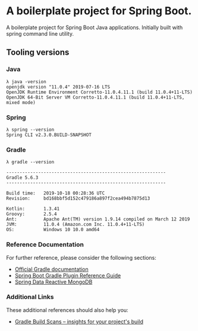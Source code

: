 # A boilerplate project for Spring Boot.

A boilerplate project for Spring Boot Java applications.  Initially built with spring command line utility.  

## Tooling versions

### Java
```
λ java -version
openjdk version "11.0.4" 2019-07-16 LTS
OpenJDK Runtime Environment Corretto-11.0.4.11.1 (build 11.0.4+11-LTS)
OpenJDK 64-Bit Server VM Corretto-11.0.4.11.1 (build 11.0.4+11-LTS, mixed mode)
```

### Spring
```
λ spring --version
Spring CLI v2.3.0.BUILD-SNAPSHOT
```

### Gradle
```
λ gradle --version

------------------------------------------------------------
Gradle 5.6.3
------------------------------------------------------------

Build time:   2019-10-18 00:28:36 UTC
Revision:     bd168bbf5d152c479186a897f2cea494b7875d13

Kotlin:       1.3.41
Groovy:       2.5.4
Ant:          Apache Ant(TM) version 1.9.14 compiled on March 12 2019
JVM:          11.0.4 (Amazon.com Inc. 11.0.4+11-LTS)
OS:           Windows 10 10.0 amd64
```

### Reference Documentation
For further reference, please consider the following sections:

* [Official Gradle documentation](https://docs.gradle.org)
* [Spring Boot Gradle Plugin Reference Guide](https://docs.spring.io/spring-boot/docs/2.3.0.BUILD-SNAPSHOT/gradle-plugin/reference/html/)
* [Spring Data Reactive MongoDB](https://docs.spring.io/spring-boot/docs/2.2.5.RELEASE/reference/htmlsingle/#boot-features-mongodb)

### Additional Links
These additional references should also help you:

* [Gradle Build Scans – insights for your project's build](https://scans.gradle.com#gradle)

